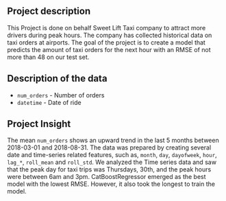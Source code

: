 ## Project description

This Project is done on behalf Sweet Lift Taxi company to attract more drivers during peak hours. The company has collected historical data on taxi orders at airports. The goal of the project is to create a model that predicts the amount of taxi orders for the next hour with an RMSE of not more than 48 on our test set.


## Description of the data

- `num_orders` - Number of orders
- `datetime` - Date of ride


## **Project Insight**

The mean `num_orders` shows an upward trend in the last 5 months between 2018-03-01 and 2018-08-31.
The data was prepared by creating several date and time-series related features, such as, `month`, `day`, `dayofweek`, `hour`, 
`lag_*`, `roll_mean` and `roll_std`.
We analyzed the Time series data and saw that the peak day for taxi trips was Thursdays, 30th, and the peak hours were between 6am and 3pm.
CatBoostRegressor emerged as the best model with the lowest RMSE. However, it also took the longest to train the model.
